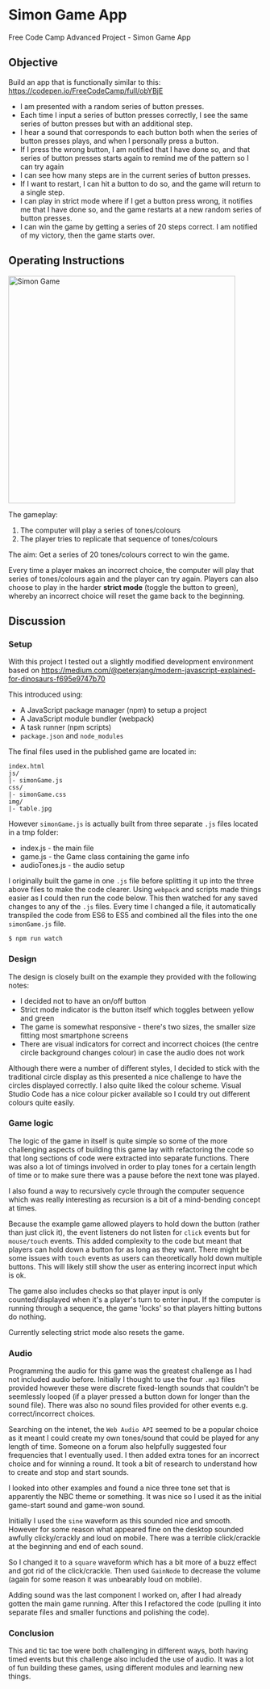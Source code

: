 # Simon Game App
Free Code Camp Advanced Project - Simon Game App

## Objective
Build an app that is functionally similar to this: https://codepen.io/FreeCodeCamp/full/obYBjE

* I am presented with a random series of button presses.
* Each time I input a series of button presses correctly, I see the same series of button presses but with an additional step.
* I hear a sound that corresponds to each button both when the series of button presses plays, and when I personally press a button.
* If I press the wrong button, I am notified that I have done so, and that series of button presses starts again to remind me of the pattern so I can try again
* I can see how many steps are in the current series of button presses.
* If I want to restart, I can hit a button to do so, and the game will return to a single step.
* I can play in strict mode where if I get a button press wrong, it notifies me that I have done so, and the game restarts at a new random series of button presses.
* I can win the game by getting a series of 20 steps correct. I am notified of my victory, then the game starts over.

## Operating Instructions

<img src="https://cazyw.github.io/img/js-simongame.jpg" width="450" alt="Simon Game">

The gameplay:

1. The computer will play a series of tones/colours
2. The player tries to replicate that sequence of tones/colours

The aim: Get a series of 20 tones/colours correct to win the game.

Every time a player makes an incorrect choice, the computer will play that series of tones/colours again and the player can try again. Players can also choose to play in the harder  **strict mode** (toggle the button to green), whereby an incorrect choice will reset the game back to the beginning.

## Discussion

### Setup
With this project I tested out a slightly modified development environment based on https://medium.com/@peterxjang/modern-javascript-explained-for-dinosaurs-f695e9747b70

This introduced using:
* A JavaScript package manager (npm) to setup a project
* A JavaScript module bundler (webpack)
* A task runner (npm scripts)
* `package.json` and `node_modules`

The final files used in the published game are located in:
```
index.html
js/
|- simonGame.js
css/
|- simonGame.css
img/
|- table.jpg
```

However `simonGame.js` is actually built from three separate `.js` files located in a tmp folder:

* index.js - the main file
* game.js - the Game class containing the game info
* audioTones.js - the audio setup

I originally built the game in one `.js` file before splitting it up into the three above files to make the code clearer. Using `webpack` and scripts made things easier as I could then run the code below. This then watched for any saved changes to any of the `.js` files. Every time I changed a file, it automatically transpiled the code from ES6 to ES5 and combined all the files into the one `simonGame.js` file.
```
$ npm run watch
```

### Design
The design is closely built on the example they provided with the following notes:

* I decided not to have an on/off button
* Strict mode indicator is the button itself which toggles between yellow and green
* The game is somewhat responsive - there's two sizes, the smaller size fitting most smartphone screens
* There are visual indicators for correct and incorrect choices (the centre circle background changes colour) in case the audio does not work

Although there were a number of different styles, I decided to stick with the traditional circle display as this presented a nice challenge to have the circles displayed correctly. I also quite liked the colour scheme. Visual Studio Code has a nice colour picker available so I could try out different colours quite easily.

### Game logic
The logic of the game in itself is quite simple so some of the more challenging aspects of building this game lay with refactoring the code so that long sections of code were extracted into separate functions. There was also a lot of timings involved in order to play tones for a certain length of time or to make sure there was a pause before the next tone was played.

I also found a way to recursively cycle through the computer sequence which was really interesting as recursion is a bit of a mind-bending concept at times. 

Because the example game allowed players to hold down the button (rather than just click it), the event listeners do not listen for `click` events but for `mouse/touch` events. This added complexity to the code but meant that players can hold down a button for as long as they want. There might be some issues with `touch` events as users can theoretically hold down multiple buttons. This will likely still show the user as entering incorrect input which is ok.

The game also includes checks so that player input is only counted/displayed when it's a player's turn to enter input. If the computer is running through a sequence, the game 'locks' so that players hitting buttons do nothing.

Currently selecting strict mode also resets the game.

### Audio
Programming the audio for this game was the greatest challenge as I had not included audio before. Initially I thought to use the four `.mp3` files provided however these were discrete fixed-length sounds that couldn't be seemlessly looped (if a player pressed a button down for longer than the sound file). There was also no sound files provided for other events e.g. correct/incorrect choices.

Searching on the intenet, the `Web Audio API` seemed to be a popular choice as it meant I could create my own tones/sound that could be played for any length of time. Someone on a forum also helpfully suggested four frequencies that I eventually used. I then added extra tones for an incorrect choice and for winning a round. It took a bit of research to understand how to create and stop and start sounds.

I looked into other examples and found a nice three tone set that is apparently the NBC theme or something. It was nice so I used it as the initial game-start sound and game-won sound.

Initially I used the `sine` waveform as this sounded nice and smooth. However for some reason what appeared fine on the desktop sounded awfully clicky/crackly and loud on mobile. There was a terrible click/crackle at the beginning and end of each sound.

So I changed it to a `square` waveform which has a bit more of a buzz effect and got rid of the click/crackle. Then used `GainNode` to decrease the volume (again for some reason it was unbearably loud on mobile).

Adding sound was the last component I worked on, after I had already gotten the main game running. After this I refactored the code (pulling it into separate files and smaller functions and polishing the code).

### Conclusion

This and tic tac toe were both challenging in different ways, both having timed events but this challenge also included the use of audio. It was a lot of fun building these games, using different modules and learning new things.